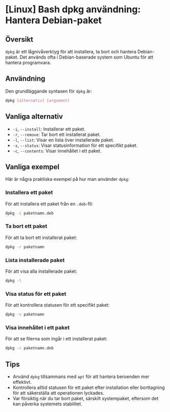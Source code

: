 # [Linux] Bash dpkg användning: Hantera Debian-paket

## Översikt
`dpkg` är ett lågnivåverktyg för att installera, ta bort och hantera Debian-paket. Det används ofta i Debian-baserade system som Ubuntu för att hantera programvara.

## Användning
Den grundläggande syntaxen för `dpkg` är:

```bash
dpkg [alternativ] [argument]
```

## Vanliga alternativ
- `-i`, `--install`: Installerar ett paket.
- `-r`, `--remove`: Tar bort ett installerat paket.
- `-l`, `--list`: Visar en lista över installerade paket.
- `-s`, `--status`: Visar statusinformation för ett specifikt paket.
- `-c`, `--contents`: Visar innehållet i ett paket.

## Vanliga exempel
Här är några praktiska exempel på hur man använder `dpkg`:

### Installera ett paket
För att installera ett paket från en `.deb`-fil:

```bash
dpkg -i paketnamn.deb
```

### Ta bort ett paket
För att ta bort ett installerat paket:

```bash
dpkg -r paketnamn
```

### Lista installerade paket
För att visa alla installerade paket:

```bash
dpkg -l
```

### Visa status för ett paket
För att kontrollera statusen för ett specifikt paket:

```bash
dpkg -s paketnamn
```

### Visa innehållet i ett paket
För att se filerna som ingår i ett installerat paket:

```bash
dpkg -c paketnamn.deb
```

## Tips
- Använd `dpkg` tillsammans med `apt` för att hantera beroenden mer effektivt.
- Kontrollera alltid statusen för ett paket efter installation eller borttagning för att säkerställa att operationen lyckades.
- Var försiktig när du tar bort paket, särskilt systempaket, eftersom det kan påverka systemets stabilitet.